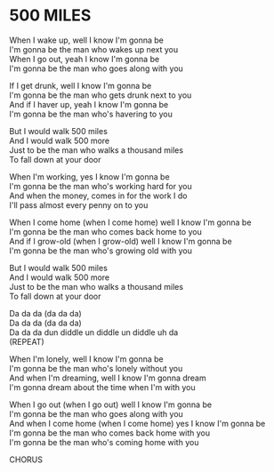# 500 MILES

When I wake up, well I know I'm gonna be\
I'm gonna be the man who wakes up next you\
When I go out, yeah I know I'm gonna be\
I'm gonna be the man who goes along with you

If I get drunk, well I know I'm gonna be\
I'm gonna be the man who gets drunk next to you\
And if I haver up, yeah I know I'm gonna be\
I'm gonna be the man who's havering to you

But I would walk 500 miles\
And I would walk 500 more\
Just to be the man who walks a thousand miles\
To fall down at your door

When I'm working, yes I know I'm gonna be\
I'm gonna be the man who's working hard for you\
And when the money, comes in for the work I do\
I'll pass almost every penny on to you

When I come home (when I come home) well I know I'm gonna be\
I'm gonna be the man who comes back home to you\
And if I grow-old (when I grow-old) well I know I'm gonna be\
I'm gonna be the man who's growing old with you

But I would walk 500 miles\
And I would walk 500 more\
Just to be the man who walks a thousand miles\
To fall down at your door

Da da da (da da da)\
Da da da (da da da)\
Da da da dun diddle un diddle un diddle uh da\
(REPEAT)

When I'm lonely, well I know I'm gonna be\
I'm gonna be the man who's lonely without you\
And when I'm dreaming, well I know I'm gonna dream\
I'm gonna dream about the time when I'm with you

When I go out (when I go out) well I know I'm gonna be\
I'm gonna be the man who goes along with you\
And when I come home (when I come home) yes I know I'm gonna be\
I'm gonna be the man who comes back home with you\
I'm gonna be the man who's coming home with you

CHORUS